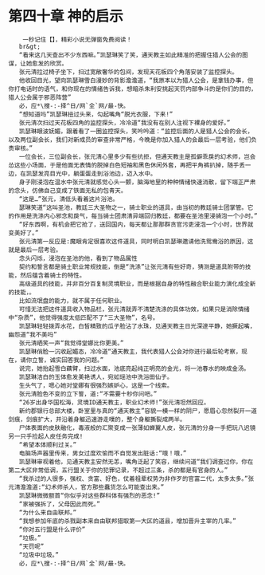 # 第四十章 神的启示
        一秒记住【】，精彩小说无弹窗免费阅读！
       br&gt;
       “看来这几天查出不少东西嘛。”凯瑟琳笑了笑，通天教主如此精准的把握住猎人公会的图谋，让她愈发的欣赏。
       张元清拉过椅子坐下，扫过宽敞奢华的包间，发现天花板四个角落安装了监控探头。
       他收回目光，望向凯瑟琳雪白漫妙的背影澹澹道，“我原本以为猎人公会，是拿钱办事，但你打电话时的语气，和你现在的情绪告诉我，想暗杀朱利安挑起天罚内部争斗的是你们的目的，猎人公会属于邪恶阵营”
       必，应*\搜-:-择^日/网`全`网/最-快。
       “想知道吗”凯瑟琳扭过头来，勾起嘴角“脱光衣服，下来!”
       张元清次扫过天花板四角的监控探头，冷冷道“我没有在别人注视下裸身的爱好。”
       凯瑟琳眼波妩媚，跟着看了一圈监控探头，笑吟吟道：“监控后面的人是猎人公会的会长，以及两位副会长，我们对新成员的审查非常严格，今晚是你加入猎人的会最后一层考验，他们负责审核。”
       一位会长，三位副会长，张元清心里多少有些抗拒，但通天教主是孤僻乖戾的幻术师，岂会怂这些小场面，于是他面无表情的脱掉白色短袖和黑色休闲外套，再把平角裤扒掉，随手丢一边，在凯瑟发亮目光中，躺蛋蛋走到浴池边，迈入水中。
       身子刚浸泡在温水中张元清就感觉心头一颤，脑海地里的种种情绪快速消散，留下端正严肃的念头，仿佛自己变成了铁面无私的包青天。
       “这是…”张元，清低头看着这片浴池。
       瑟琳笑道“这叫圣池，教廷三大圣物之一，骑士职业的道具，由当初的教廷骑士团掌管。它的作用是洗涤内心邪念和戾气，每当骑士团肃清异端回归教廷，都要在圣池里浸骑泡一个小时。”
       “好东西啊，有机会把它抢了，送回国内，每天都让那那群贪官污吏浸泡一个小时，世界就变美好了。”
       张元清第一反应是:魔眼肯定很喜欢这件道具，同时明白凯瑟琳邀请他洗鸳鸯浴的原因，这就是最后一层考验。
       念头闪烁，浸泡在圣池的他，看到了物品属性
       契约和誓言都是骑土职业常规技能，倒是“洗涤”让张元清有些好奇，猜测是道具附带的技能，然后蕴含着骑士的特性。
       高级道具的技能，并非百分百复制灵境职业，而是根据自身的特性融合职业能力演化成全新的技能，。
       比如流氓盘的能力，就不属于任何职业。
       可惜无法把这件道具收入物品栏，张元清就弄不清楚洗涤的具体功效，如果只是消除情绪中“杂质”，他觉得强度太低匹配不了“三大圣物”，名号。
       凯瑟琳轻轻拨弄水花，白皙精致的瓜子脸沾了水珠，见通天教主日光深邃平静，她撅起嘴，幽怨道“我不美吗”
       张元清晒笑一声“我觉得堂娜比你更美。”
       凯瑟琳俏脸一沉收起媚态，冷冷道“通天教主，我代表猎人公会对你进行最后轮考察，现在，请你立誓，诚实回答我的问题。”
       说完，她抬起雪白藕臂，扫过水面，池底亮起纯正明亮的金光，将一池春水的映成金汤。
       凯瑟琳洁白的玉体愈发美艳诱人，宛如瑶池中洗浴田仙子。
       生头气了，嗯心她对堂娜有很强烈嫉妒心，这是一个线索。
       张元清脸色不变的立下誓，道:“不需要十秒你问吧。”
       “26岁出身华国松海，灵境ID通天教主，职业幻术师!”张元清坦然回应。
       新约郡银行总部大楼，卧室里与真的“通天教主”容貌一模一样的阴尸，愿眉心忽然裂开一道剑痕，剑痕扩大，并沿着身躯迅速游走噗的，整个身躯撕裂成两半。
       尸体表面的皮肤融化，毒液般的汇聚变成一张薄如蝉翼人皮，张元清的分身一手把玩八迟镜另一只手捡起人皮任务完成!
       “希望本体顺利过关。”
       电脑场声器里传来，男女过度欢愉而不自觉发出脏话:“哦！哦，”
       凯瑟琳审视着他，见通天教主安然无恙，嘴角泛起了笑容，继续问道“我们调查过你，你在第二大区非常低调，五行盟关于你的犯罪记录，不超过三条，杀的都是有官身的人。”
       “我杀过的人很多，强权、贪富、好色，仗着祖辈权势为非作歹的官富二代，太多太多。”张元清澹澹道:“幻术师杀人，官方那些蠢货怎么可能查出来。”
       凯瑟琳微微额首“你似乎对这些群科体有强烈的恶念!”
       “家被强拆了，父母因此而死。”
       “为什么来自由联邦。”
       “我想参加年底的杀戮副本来自由联邦猎取第一大区的道县，增加晋升主宰的几率。”
       “你对五行盟是什么评价”
       “垃极。”
       “天罚呢”
       “垃圾中垃圾。”
       必，应*\搜-:-择^日/网`全`网/最-快。